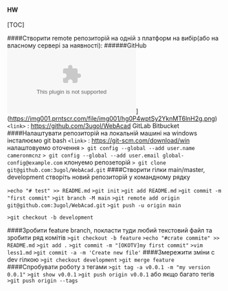 #### HW

[TOC]

####Створити remote репозиторій на одній з платформ на вибір(або на власному сервері за наявності):
######GitHub
![](githab.com)](https://img001.prntscr.com/file/img001/hg0P4wptSy2YknMT6lnH2g.png)
`<link>` : <https://github.com/3ugol/WebAcad>
GitLab
Bitbucket
####Налаштувати репозиторій на локальній машині
на windows
інсталюємо git bash `<link>` : <https://git-scm.com/download/win>
налаштовуемо оточення
`> git config --global --add user.name cameronmcnz`
`> git config --global --add user.email global-config@example.com`
клонуемо репозеторій
`> git clone git@github.com:3ugol/WebAcad.git`
####Створити гілки main/master, development
створіть новий репозиторій у командному рядку

`>echo "# test" >> README.md`
`>git init`
`>git add README.md`
`>git commit -m "first commit"`
`>git branch -M main`
`>git remote add origin git@github.com:3ugol/WebAcad.git`
`>git push -u origin main`

`>git checkout -b development`

####Зробити feature branch, покласти туди любий текстовий файл та зробити ряд комітів
`>git checkout -b feature`
`>echo "#crate commite" >> README.md`
`>git add .`
`>git commit -m "[OKOTV]my first commit"`
`>vim less1.md`
`>git commit -a -m 'Create new file'`
####Змережити зміни с dev гілкою
`>git checkout development`
`>git merge feature`
####Спробувати роботу з тегами
`>git tag -a v0.0.1 -m "my version 0.0.1"`
`>git show v0.0.1`
`>git push origin v0.0.1`
або якщо багато тегів
`>git push origin --tags`